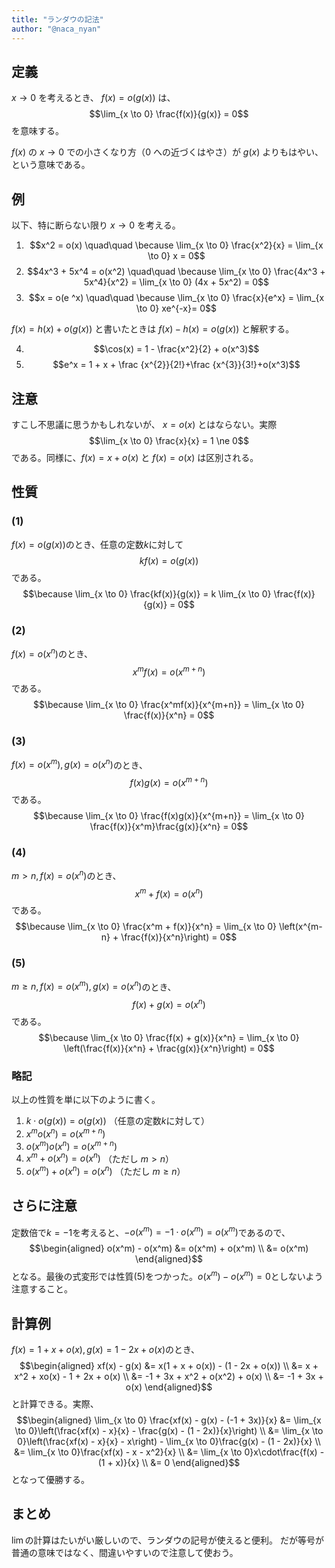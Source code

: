 ```yaml
---
title: "ランダウの記法"
author: "@naca_nyan"
---
```


## 定義
$x \to 0$ を考えるとき、 $f(x) = o(g(x))$ は、
$$\lim_{x \to 0} \frac{f(x)}{g(x)} = 0$$
を意味する。

$f(x)$ の $x \to 0$ での小さくなり方（$0$ への近づくはやさ）が $g(x)$ よりもはやい、という意味である。

## 例
以下、特に断らない限り $x \to 0$ を考える。

1. $$x^2 = o(x) \quad\quad \because \lim_{x \to 0} \frac{x^2}{x} = \lim_{x \to 0} x = 0$$
2. $$4x^3 + 5x^4 = o(x^2) \quad\quad \because \lim_{x \to 0} \frac{4x^3 + 5x^4}{x^2} = \lim_{x \to 0} (4x + 5x^2) = 0$$
3. $$x = o(e ^x) \quad\quad \because \lim_{x \to 0} \frac{x}{e^x} = \lim_{x \to 0} xe^{-x}= 0$$

$f(x) = h(x) + o(g(x))$ と書いたときは $f(x) - h(x) = o(g(x))$ と解釈する。

4. $$\cos(x) = 1 - \frac{x^2}{2} + o(x^3)$$
5. $$e^x = 1 + x + \frac {x^{2}}{2!}+\frac {x^{3}}{3!}+o(x^3)$$

## 注意
すこし不思議に思うかもしれないが、 $x = o(x)$ とはならない。実際
$$\lim_{x \to 0} \frac{x}{x} = 1 \ne 0$$
である。同様に、$f(x) = x + o(x)$ と $f(x) = o(x)$ は区別される。

## 性質
### (1)
$f(x) = o(g(x))$のとき、任意の定数$k$に対して$$kf(x) = o(g(x))$$である。
$$\because \lim_{x \to 0} \frac{kf(x)}{g(x)} = k \lim_{x \to 0} \frac{f(x)}{g(x)} = 0$$

### (2)
$f(x) = o(x^n)$のとき、$$x^mf(x) = o(x^{m+n})$$である。
$$\because \lim_{x \to 0} \frac{x^mf(x)}{x^{m+n}} = \lim_{x \to 0} \frac{f(x)}{x^n} = 0$$

### (3)
$f(x) = o(x^m), g(x) = o(x^n)$のとき、$$f(x)g(x) = o(x^{m+n})$$である。
$$\because \lim_{x \to 0} \frac{f(x)g(x)}{x^{m+n}} = \lim_{x \to 0} \frac{f(x)}{x^m}\frac{g(x)}{x^n} = 0$$

### (4)
$m \gt n, f(x) = o(x^n)$のとき、$$x^m + f(x) = o(x^{n})$$である。
$$\because \lim_{x \to 0} \frac{x^m + f(x)}{x^n} = \lim_{x \to 0} \left(x^{m-n} + \frac{f(x)}{x^n}\right) = 0$$

### (5)
$m \ge n, f(x) = o(x^m), g(x) = o(x^n)$のとき、$$f(x) + g(x) = o(x^{n})$$である。
$$\because \lim_{x \to 0} \frac{f(x) + g(x)}{x^n} = \lim_{x \to 0} \left(\frac{f(x)}{x^n} + \frac{g(x)}{x^n}\right) = 0$$

### 略記
以上の性質を単に以下のように書く。

1. $k \cdot o(g(x)) = o(g(x))$ （任意の定数$k$に対して）
2. $x^mo(x^n) = o(x^{m+n})$
3. $o(x^m)o(x^n) = o(x^{m+n})$
4. $x^m + o(x^n) = o(x^n)$ （ただし $m \gt n$）
5. $o(x^m) + o(x^n) = o(x^n)$ （ただし $m \ge n$）

## さらに注意
定数倍で$k = -1$を考えると、$- o(x^m) = -1 \cdot o(x^m) = o(x^m)$であるので、
$$\begin{aligned}
o(x^m) - o(x^m) &= o(x^m) + o(x^m) \\
&= o(x^m)
\end{aligned}$$
となる。最後の式変形では性質(5)をつかった。$o(x^m) - o(x^m) = 0$としないよう注意すること。

## 計算例
$f(x) = 1 + x + o(x), g(x) = 1 - 2x + o(x)$のとき、
$$\begin{aligned}
xf(x) - g(x) &= x(1 + x + o(x)) - (1 - 2x + o(x)) \\
 &= x + x^2 + xo(x) - 1 + 2x + o(x) \\
 &= -1 + 3x + x^2 + o(x^2) + o(x) \\
 &= -1 + 3x + o(x)
\end{aligned}$$
と計算できる。実際、
$$\begin{aligned}
\lim_{x \to 0} \frac{xf(x) - g(x) - (-1 + 3x)}{x} &= \lim_{x \to 0}\left(\frac{xf(x) - x}{x} - \frac{g(x) - (1 - 2x)}{x}\right) \\
 &= \lim_{x \to 0}\left(\frac{xf(x) - x}{x} - x\right) - \lim_{x \to 0}\frac{g(x) - (1 - 2x)}{x} \\
 &= \lim_{x \to 0}\frac{xf(x) - x - x^2}{x} \\
 &= \lim_{x \to 0}x\cdot\frac{f(x) - (1 + x)}{x} \\
 &= 0
\end{aligned}$$
となって優勝する。

## まとめ
$\lim$の計算はたいがい厳しいので、ランダウの記号が使えると便利。
だが等号が普通の意味ではなく、間違いやすいので注意して使おう。
